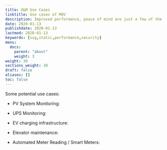 ```yaml
---
title: O&M Use Cases
linktitle: Use cases of M0V
description: Improved performance, peace of mind are just a few of the reasons remote monitoring is essential.
date: 2020-01-13
publishdate: 2020-01-13
lastmod: 2020-01-13
keywords: [ssg,static,performance,security]
menu:
  docs:
    parent: "about"
    weight: 3
weight: 30
sections_weight: 30
draft: false
aliases: []
toc: false
---
```


Some potential use cases:

* PV System Monitoring:

* UPS Monitoring:

* EV charging infrastructure:

* Elevator maintenance:

* Automated Meter Reading / Smart Meters:
